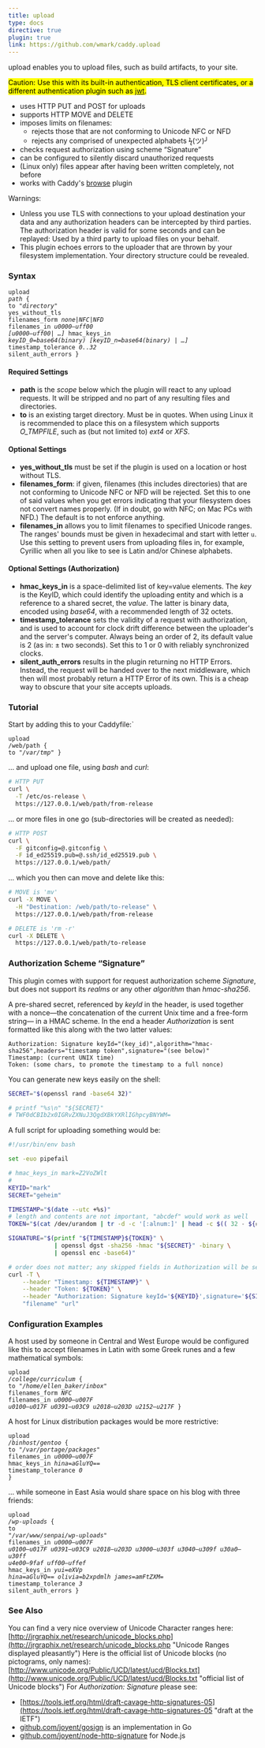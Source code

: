 ```yaml
---
title: upload
type: docs
directive: true
plugin: true
link: https://github.com/wmark/caddy.upload
---
```


upload enables you to upload files, such as build artifacts, to your site.

<mark class="block">Caution: Use this with its built-in authentication, TLS client certificates, or a different authentication plugin such as [jwt](/docs/jwt).</mark>

*   uses HTTP PUT and POST for uploads
*   supports HTTP MOVE and DELETE
*   imposes limits on filenames:  
    *   rejects those that are not conforming to Unicode NFC or NFD
    *   rejects any comprised of unexpected alphabets ϟ(ツ)╯
*   checks request authorization using scheme <q>Signature</q>
*   can be configured to silently discard unauthorized requests
*   (Linux only) files appear after having been written completely, not before
*   works with Caddy's [browse](/docs/browse) plugin

Warnings:

*   Unless you use TLS with connections to your upload destination your data and any authorization headers can be intercepted by third parties. The authorization header is valid for some seconds and can be replayed: Used by a third party to upload files on your behalf.
*   This plugin echoes errors to the uploader that are thrown by your filesystem implementation. Your directory structure could be revealed.


### Syntax

<code class="block"><span class="hl-directive">upload</span> <span class="hl-arg"><i>path</i></span> {
	<span class="hl-subdirective">to</span>                  <i>"directory"</i>
	<span class="hl-subdirective">yes_without_tls</span>
	<span class="hl-subdirective">filenames_form</span>      <i>none|NFC|NFD</i>
	<span class="hl-subdirective">filenames_in</span>        <i>u0000–uff00 [u0000–uff00| …]</i>
	<span class="hl-subdirective">hmac_keys_in</span>        <i><em>keyID_0=</em>base64(binary) [keyID_n=base64(binary) | …]</i>
	<span class="hl-subdirective">timestamp_tolerance</span> <i>0..32</i>
	<span class="hl-subdirective">silent_auth_errors</span>
}</code>

#### Required Settings

*   **path** is the _scope_ below which the plugin will react to any upload requests. It will be stripped and no part of any resulting files and directories.
*   **to** is an existing target directory. Must be in quotes. When using Linux it is recommended to place this on a filesystem which supports _O_TMPFILE_, such as (but not limited to) _ext4_ or _XFS_.

#### Optional Settings

*   **yes_without_tls** must be set if the plugin is used on a location or host without TLS.
*   **filenames_form**: if given, filenames (this includes directories) that are not conforming to Unicode NFC or NFD will be rejected. Set this to one of said values when you get errors indicating that your filesystem does not convert names properly. (If in doubt, go with NFC; on Mac PCs with NFD.) The default is to not enforce anything.
*   **filenames_in** allows you to limit filenames to specified Unicode ranges. The ranges' bounds must be given in hexadecimal and start with letter `u`. Use this setting to prevent users from uploading files in, for example, Cyrillic when all you like to see is Latin and/or Chinese alphabets.

#### Optional Settings (Authorization)

*   **hmac_keys_in** is a space-delimited list of key=value elements. The _key_ is the KeyID, which could identify the uploading entity and which is a reference to a shared secret, the _value_. The latter is binary data, encoded using _base64_, with a recommended length of 32 octets.
*   **timestamp_tolerance** sets the validity of a request with authorization, and is used to account for clock drift difference between the uploader's and the server's computer. Always being an order of 2, its default value is 2 (as in: ± two seconds). Set this to 1 or 0 with reliably synchronized clocks.
*   **silent_auth_errors** results in the plugin returning no HTTP Errors. Instead, the request will be handed over to the next middleware, which then will most probably return a HTTP Error of its own. This is a cheap way to obscure that your site accepts uploads.

### Tutorial

Start by adding this to your Caddyfile:`

<code class="block"><span class="hl-directive">upload</span> <span class="hl-arg">/web/path</span> {
	<span class="hl-subdirective">to</span> <i>"/var/tmp"</i>
}</code>

… and upload one file, using _bash_ and _curl_:

```bash
# HTTP PUT
curl \
  -T /etc/os-release \
  https://127.0.0.1/web/path/from-release
```

… or more files in one go (sub-directories will be created as needed):

```bash
# HTTP POST
curl \
  -F gitconfig=@.gitconfig \
  -F id_ed25519.pub=@.ssh/id_ed25519.pub \
  https://127.0.0.1/web/path/
```

… which you then can move and delete like this:

```bash
# MOVE is 'mv'
curl -X MOVE \
  -H "Destination: /web/path/to-release" \
  https://127.0.0.1/web/path/from-release

# DELETE is 'rm -r'
curl -X DELETE \
  https://127.0.0.1/web/path/to-release
```

### Authorization Scheme <q>Signature</q>

This plugin comes with support for request authorization scheme _Signature_, but does not support its _realms_ or any other _algorithm_ than _hmac-sha256_.

A pre-shared secret, referenced by _keyId_ in the header, is used together with a nonce—the concatenation of the current Unix time and a free-form string— in a HMAC scheme. In the end a header _Authorization_ is sent formatted like this along with the two latter values:

```
Authorization: Signature keyId="(key_id)",algorithm="hmac-sha256",headers="timestamp token",signature="(see below)"
Timestamp: (current UNIX time)
Token: (some chars, to promote the timestamp to a full nonce)
```

You can generate new keys easily on the shell:

```bash
SECRET="$(openssl rand -base64 32)"

# printf "%s\n" "${SECRET}"
# TWF0dCBIb2x0IGRvZXNuJ3QgdXBkYXRlIGhpcyBNYWM=
```

A full script for uploading something would be:

```bash
#!/usr/bin/env bash

set -euo pipefail

# hmac_keys_in mark=Z2VoZWlt
#
KEYID="mark"
SECRET="geheim"

TIMESTAMP="$(date --utc +%s)"
# length and contents are not important, "abcdef" would work as well
TOKEN="$(cat /dev/urandom | tr -d -c '[:alnum:]' | head -c $(( 32 - ${#TIMESTAMP} )))"

SIGNATURE="$(printf "${TIMESTAMP}${TOKEN}" \
             | openssl dgst -sha256 -hmac "${SECRET}" -binary \
             | openssl enc -base64)"

# order does not matter; any skipped fields in Authorization will be set to defaults
curl -T \
	--header "Timestamp: ${TIMESTAMP}" \
	--header "Token: ${TOKEN}" \
	--header "Authorization: Signature keyId='${KEYID}',signature='${SIGNATURE}'" \
	"filename" "url"
```

### Configuration Examples

A host used by someone in Central and West Europe would be configured like this
to accept filenames in Latin with some Greek runes and a few mathematical symbols:

<code class="block"><span class="hl-directive">upload</span> <span class="hl-arg"><i>/college/curriculum</i></span> {
	<span class="hl-subdirective">to</span>                  <i>"/home/ellen_baker/inbox"</i>
	<span class="hl-subdirective">filenames_form</span>      <i>NFC</i>
	<span class="hl-subdirective">filenames_in</span>        <i>u0000–u007F u0100–u017F u0391–u03C9 u2018–u203D u2152–u217F</i>
}</code>

A host for Linux distribution packages would be more restrictive:

<code class="block"><span class="hl-directive">upload</span> <span class="hl-arg"><i>/binhost/gentoo</i></span> {
	<span class="hl-subdirective">to</span>                  <i>"/var/portage/packages"</i>
	<span class="hl-subdirective">filenames_in</span>        <i>u0000–u007F</i>
	<span class="hl-subdirective">hmac_keys_in</span>        <i>hina=aGluYQ==</i>
	<span class="hl-subdirective">timestamp_tolerance</span> <i>0</i>
}</code>

… while someone in East Asia would share space on his blog with three friends:

<code class="block"><span class="hl-directive">upload</span> <span class="hl-arg"><i>/wp-uploads</i></span> {
	<span class="hl-subdirective">to</span>                  <i>"/var/www/senpai/wp-uploads"</i>
	<span class="hl-subdirective">filenames_in</span>        <i>u0000–u007F u0100–u017F u0391–u03C9 u2018–u203D u3000–u303f u3040–u309f u30a0–u30ff u4e00–9faf uff00–uffef</i>
	<span class="hl-subdirective">hmac_keys_in</span>        <i>yui=eXVp hina=aGluYQ== olivia=b2xpdmlh james=amFtZXM=</i>
	<span class="hl-subdirective">timestamp_tolerance</span> <i>3</i>
	<span class="hl-subdirective">silent_auth_errors</span>
}</code>

### See Also

You can find a very nice overview of Unicode Character ranges here: [http://jrgraphix.net/research/unicode_blocks.php](http://jrgraphix.net/research/unicode_blocks.php "Unicode Ranges displayed pleasantly") Here is the official list of Unicode blocks (no pictograms, only names): [http://www.unicode.org/Public/UCD/latest/ucd/Blocks.txt](http://www.unicode.org/Public/UCD/latest/ucd/Blocks.txt "official list of Unicode blocks") For _Authorization: Signature_ please see:

*   [https://tools.ietf.org/html/draft-cavage-http-signatures-05](https://tools.ietf.org/html/draft-cavage-http-signatures-05 "draft at the IETF")
*   [github.com/joyent/gosign](https://github.com/joyent/gosign "gosign by Joyent for Golang") is an implementation in Go
*   [github.com/joyent/node-http-signature](https://github.com/joyent/node-http-signature "node-http-signature for NodeJS") for Node.js

